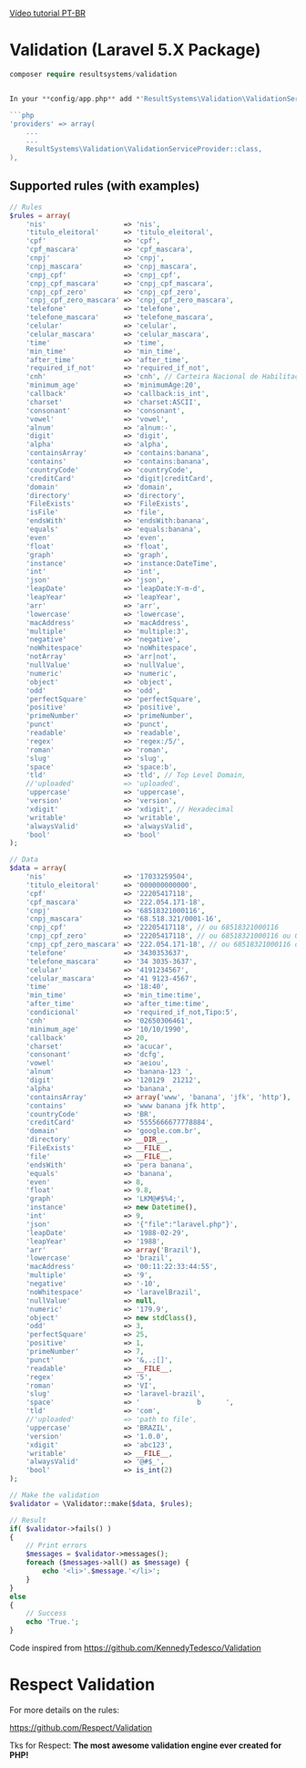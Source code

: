 [Vídeo tutorial PT-BR](https://www.youtube.com/watch?v=z451-TPk79w)

Validation (Laravel 5.X Package) 
==========

```php
composer require resultsystems/validation


In your **config/app.php** add *'ResultSystems\Validation\ValidationServiceProvider::class'* to the end of the **'providers'** array:

```php
'providers' => array(
    ...
    ...
    ResultSystems\Validation\ValidationServiceProvider::class,
),
```

## Supported rules (with examples)

```php
// Rules
$rules = array(
    'nis'                   => 'nis',
    'titulo_eleitoral'      => 'titulo_eleitoral',
    'cpf'                   => 'cpf',
    'cpf_mascara'           => 'cpf_mascara',
    'cnpj'                  => 'cnpj',
    'cnpj_mascara'          => 'cnpj_mascara',
    'cnpj_cpf'              => 'cnpj_cpf',
    'cnpj_cpf_mascara'      => 'cnpj_cpf_mascara',
    'cnpj_cpf_zero'         => 'cnpj_cpf_zero',
    'cnpj_cpf_zero_mascara' => 'cnpj_cpf_zero_mascara',
    'telefone'              => 'telefone',
    'telefone_mascara'      => 'telefone_mascara',
    'celular'               => 'celular',
    'celular_mascara'       => 'celular_mascara',
    'time'                  => 'time',
    'min_time'              => 'min_time',
    'after_time'            => 'after_time',
    'required_if_not'       => 'required_if_not',
    'cnh'                   => 'cnh', // Carteira Nacional de Habilitação
    'minimum_age'           => 'minimumAge:20',
    'callback'              => 'callback:is_int',
    'charset'               => 'charset:ASCII',
    'consonant'             => 'consonant',
    'vowel'                 => 'vowel',
    'alnum'                 => 'alnum:-',
    'digit'                 => 'digit',
    'alpha'                 => 'alpha',
    'containsArray'         => 'contains:banana',
    'contains'              => 'contains:banana',
    'countryCode'           => 'countryCode',
    'creditCard'            => 'digit|creditCard',
    'domain'                => 'domain',
    'directory'             => 'directory',
    'FileExists'            => 'FileExists',
    'isFile'                => 'file',
    'endsWith'              => 'endsWith:banana',
    'equals'                => 'equals:banana',
    'even'                  => 'even',
    'float'                 => 'float',
    'graph'                 => 'graph',
    'instance'              => 'instance:DateTime',
    'int'                   => 'int',
    'json'                  => 'json',
    'leapDate'              => 'leapDate:Y-m-d',
    'leapYear'              => 'leapYear',
    'arr'                   => 'arr',
    'lowercase'             => 'lowercase',
    'macAddress'            => 'macAddress',
    'multiple'              => 'multiple:3',
    'negative'              => 'negative',
    'noWhitespace'          => 'noWhitespace',
    'notArray'              => 'arr|not',
    'nullValue'             => 'nullValue',
    'numeric'               => 'numeric',
    'object'                => 'object',
    'odd'                   => 'odd',
    'perfectSquare'         => 'perfectSquare',
    'positive'              => 'positive',
    'primeNumber'           => 'primeNumber',
    'punct'                 => 'punct',
    'readable'              => 'readable',
    'regex'                 => 'regex:/5/',
    'roman'                 => 'roman',
    'slug'                  => 'slug',
    'space'                 => 'space:b',
    'tld'                   => 'tld', // Top Level Domain,
    //'uploaded'            => 'uploaded',
    'uppercase'             => 'uppercase',
    'version'               => 'version',
    'xdigit'                => 'xdigit', // Hexadecimal
    'writable'              => 'writable',
    'alwaysValid'           => 'alwaysValid',
    'bool'                  => 'bool'
);

// Data
$data = array(
    'nis'                   => '17033259504',
    'titulo_eleitoral'      => '000000000000',
    'cpf'                   => '22205417118',
    'cpf_mascara'           => '222.054.171-18',
    'cnpj'                  => '68518321000116',
    'cnpj_mascara'          => '68.518.321/0001-16',
    'cnpj_cpf'              => '22205417118', // ou 68518321000116
    'cnpj_cpf_zero'         => '22205417118', // ou 68518321000116 ou 00000000000 ou 00000000000000
    'cnpj_cpf_zero_mascara' => '222.054.171-18', // ou 68518321000116 ou 00000000000 ou 00000000000000
    'telefone'              => '3430353637',
    'telefone_mascara'      => '34 3035-3637',
    'celular'               => '4191234567',
    'celular_mascara'       => '41 9123-4567',
    'time'                  => '18:40',
    'min_time'              => 'min_time:time',
    'after_time'            => 'after_time:time',
    'condicional'           => 'required_if_not,Tipo:5',
    'cnh'                   => '02650306461',
    'minimum_age'           => '10/10/1990',
    'callback'              => 20,
    'charset'               => 'acucar',
    'consonant'             => 'dcfg',
    'vowel'                 => 'aeiou',
    'alnum'                 => 'banana-123 ',
    'digit'                 => '120129  21212',
    'alpha'                 => 'banana',
    'containsArray'         => array('www', 'banana', 'jfk', 'http'),
    'contains'              => 'www banana jfk http',
    'countryCode'           => 'BR',
    'creditCard'            => '5555666677778884',
    'domain'                => 'google.com.br',
    'directory'             => __DIR__,
    'FileExists'            => __FILE__,
    'file'                  => __FILE__,
    'endsWith'              => 'pera banana',
    'equals'                => 'banana',
    'even'                  => 8,
    'float'                 => 9.8,
    'graph'                 => 'LKM@#$%4;',
    'instance'              => new Datetime(),
    'int'                   => 9,
    'json'                  => '{"file":"laravel.php"}',
    'leapDate'              => '1988-02-29',
    'leapYear'              => '1988',
    'arr'                   => array('Brazil'),
    'lowercase'             => 'brazil',
    'macAddress'            => '00:11:22:33:44:55',
    'multiple'              => '9',
    'negative'              => '-10',
    'noWhitespace'          => 'laravelBrazil',
    'nullValue'             => null,
    'numeric'               => '179.9',
    'object'                => new stdClass(),
    'odd'                   => 3,
    'perfectSquare'         => 25,
    'positive'              => 1,
    'primeNumber'           => 7,
    'punct'                 => '&,.;[]',
    'readable'              => __FILE__,
    'regex'                 => '5',
    'roman'                 => 'VI',
    'slug'                  => 'laravel-brazil',
    'space'                 => '              b      ',
    'tld'                   => 'com',
    //'uploaded'            => 'path to file',
    'uppercase'             => 'BRAZIL',
    'version'               => '1.0.0',
    'xdigit'                => 'abc123',
    'writable'              => __FILE__,
    'alwaysValid'           => '@#$_',
    'bool'                  => is_int(2)
);

// Make the validation
$validator = \Validator::make($data, $rules);

// Result
if( $validator->fails() )
{
    // Print errors
    $messages = $validator->messages();
    foreach ($messages->all() as $message) {
        echo '<li>'.$message.'</li>';
    }
}
else
{
    // Success
    echo 'True.';
}
```

Code inspired from https://github.com/KennedyTedesco/Validation

# Respect Validation

For more details on the rules:

https://github.com/Respect/Validation

Tks for Respect: **The most awesome validation engine ever created for PHP!**
